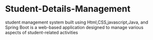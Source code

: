 # Student-Details-Management
student management system built using Html,CSS,javascript,Java, and Spring Boot is a web-based application designed to manage various aspects of student-related activities
